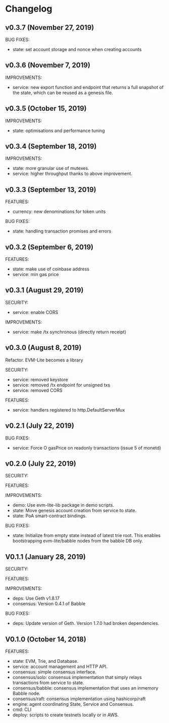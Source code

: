 
# Changelog

## v0.3.7 (November 27, 2019)

BUG FIXES:

- state: set account storage and nonce when creating accounts

## v0.3.6 (November 7, 2019)

IMPROVEMENTS:

- service: new export function and endpoint that returns a full snapshot of the
           state, which can be reused as a genesis file. 

## v0.3.5 (October 15, 2019)

IMPROVEMENTS:

- state: optimisations and performance tuning

## v0.3.4 (September 18, 2019)

IMPROVEMENTS:

- state: more granular use of mutexes.
- service: higher throughput thanks to above improvement.

## v0.3.3 (September 13, 2019)

FEATURES:

- currency: new denominations for token units

BUG FIXES:

- state: handling transaction promises and errors

## v0.3.2 (September 6, 2019)

FEATURES:
- state: make use of coinbase address
- service: min gas price

## v0.3.1 (August 29, 2019)

SECURITY:
- service: enable CORS

IMPROVEMENTS:
- service: make /tx synchronous (directly return receipt)

## v0.3.0 (August 8, 2019)

Refactor. EVM-Lite becomes a library

SECURITY:
- service: removed keystore
- service: removed /tx endpoint for unsigned txs
- service: removed CORS

FEATURES:
- service: handlers registered to http.DefaultServerMux

## v0.2.1 (July 22, 2019)

BUG FIXES: 
- service: Force O gasPrice on readonly transactions (issue 5 of monetd)

## v0.2.0 (July 22, 2019)

SECURITY:

FEATURES:

IMPROVEMENTS:
- demo: Use evm-lite-lib package in demo scripts.
- state: Move genesis account creation from service to state. 
- state: PoA smart-contract bindings.

BUG FIXES:
- state: Initialize from empty state instead of latest trie root. This enables
         bootstrapping evm-lite/babble nodes from the babble DB only.

## V0.1.1 (January 28, 2019)

SECURITY:

FEATURES:

IMPROVEMENTS:
- deps: Use Geth v1.8.17
- consensus: Version 0.4.1 of Babble

BUG FIXES:
- deps: Update version of Geth. Version 1.7.0 had broken dependencies.

## V0.1.0 (October 14, 2018)

FEATURES:
- state: EVM, Trie, and Database.
- service: account management and HTTP API.
- consensus: simple consensus interface.
- consensus/solo: consensus implementation that simply relays transactions from
  service to state.
- consensus/babble: consensus implementation that uses an inmemory Babble node.
- consensus/raft: consensus implementation using hashicorp/raft
- engine: agent coordinating State, Service and Consensus.
- cmd: CLI
- deploy: scripts to create testnets locally or in AWS.
